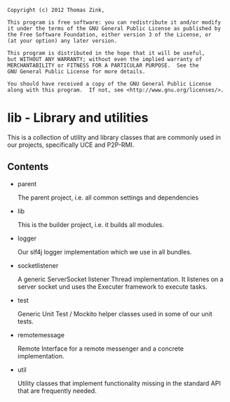 	Copyright (c) 2012 Thomas Zink, 

	This program is free software: you can redistribute it and/or modify
    it under the terms of the GNU General Public License as published by
    the Free Software Foundation, either version 3 of the License, or
    (at your option) any later version.

    This program is distributed in the hope that it will be useful,
    but WITHOUT ANY WARRANTY; without even the implied warranty of
    MERCHANTABILITY or FITNESS FOR A PARTICULAR PURPOSE.  See the
    GNU General Public License for more details.

    You should have received a copy of the GNU General Public License
    along with this program.  If not, see <http://www.gnu.org/licenses/>.

# lib - Library and utilities

This is a collection of utility and library classes that are commonly
used in our projects, specifically UCE and P2P-RMI.

## Contents

* 	parent

	The parent project, i.e. all common settings and dependencies

* 	lib

	This is the builder project, i.e. it builds all modules.

* 	logger

	Our slf4j logger implementation which we use in all bundles.

* 	socketlistener

	A generic ServerSocket listener Thread implementation.
	It listenes on a server socket und uses the Executer framework
	to execute tasks.

*	test

	Generic Unit Test / Mockito helper classes used in some of our
	unit tests.

*	remotemessage

	Remote Interface for a remote messenger and a concrete implementation.

*	util

	Utility classes that implement functionality missing in the standard API
	that are frequently needed.

